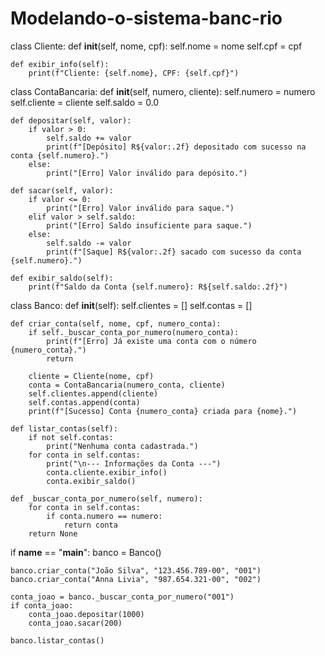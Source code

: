 # Modelando-o-sistema-banc-rio

class Cliente:
    def __init__(self, nome, cpf):
        self.nome = nome
        self.cpf = cpf

    def exibir_info(self):
        print(f"Cliente: {self.nome}, CPF: {self.cpf}")


class ContaBancaria:
    def __init__(self, numero, cliente):
        self.numero = numero
        self.cliente = cliente
        self.saldo = 0.0

    def depositar(self, valor):
        if valor > 0:
            self.saldo += valor
            print(f"[Depósito] R${valor:.2f} depositado com sucesso na conta {self.numero}.")
        else:
            print("[Erro] Valor inválido para depósito.")

    def sacar(self, valor):
        if valor <= 0:
            print("[Erro] Valor inválido para saque.")
        elif valor > self.saldo:
            print("[Erro] Saldo insuficiente para saque.")
        else:
            self.saldo -= valor
            print(f"[Saque] R${valor:.2f} sacado com sucesso da conta {self.numero}.")

    def exibir_saldo(self):
        print(f"Saldo da Conta {self.numero}: R${self.saldo:.2f}")


class Banco:
    def __init__(self):
        self.clientes = []
        self.contas = []

    def criar_conta(self, nome, cpf, numero_conta):
        if self._buscar_conta_por_numero(numero_conta):
            print(f"[Erro] Já existe uma conta com o número {numero_conta}.")
            return

        cliente = Cliente(nome, cpf)
        conta = ContaBancaria(numero_conta, cliente)
        self.clientes.append(cliente)
        self.contas.append(conta)
        print(f"[Sucesso] Conta {numero_conta} criada para {nome}.")

    def listar_contas(self):
        if not self.contas:
            print("Nenhuma conta cadastrada.")
        for conta in self.contas:
            print("\n--- Informações da Conta ---")
            conta.cliente.exibir_info()
            conta.exibir_saldo()

    def _buscar_conta_por_numero(self, numero):
        for conta in self.contas:
            if conta.numero == numero:
                return conta
        return None

if __name__ == "__main__":
    banco = Banco()

    banco.criar_conta("João Silva", "123.456.789-00", "001")
    banco.criar_conta("Anna Livia", "987.654.321-00", "002")

    conta_joao = banco._buscar_conta_por_numero("001")
    if conta_joao:
        conta_joao.depositar(1000)
        conta_joao.sacar(200)

    banco.listar_contas()
